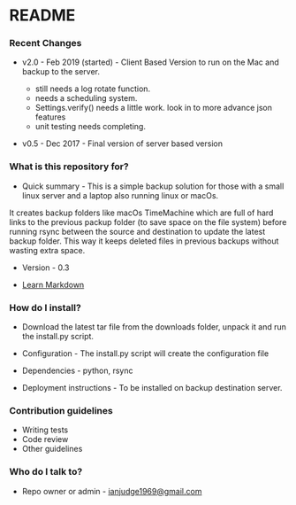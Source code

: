 # README #

### Recent Changes ###

+ v2.0 - Feb 2019 (started) - Client Based Version to run on the Mac and backup to the server.
    * still needs a log rotate function.
    * needs a scheduling system.
    * Settings.verify() needs a little work. look in to more advance json features
    * unit testing needs completing.
 
+ v0.5 - Dec 2017 - Final version of server based version
 
### What is this repository for? ###

* Quick summary - This is a simple backup solution for those with a small linux server and a laptop also running linux or macOs.

It creates backup folders like macOs TimeMachine which are full of hard links to the previous packup folder (to save space on 
the file system) before running rsync between the source and destination to update the latest backup folder.  This way it keeps
deleted files in previous backups without wasting extra space.

* Version - 0.3

* [Learn Markdown](https://bitbucket.org/tutorials/markdowndemo)

### How do I install? ###

* Download the latest tar file from the downloads folder, unpack it and run the install.py script.

* Configuration - The install.py script will create the configuration file

* Dependencies - python, rsync

* Deployment instructions - To be installed on backup destination server.

### Contribution guidelines ###

* Writing tests
* Code review
* Other guidelines

### Who do I talk to? ###

* Repo owner or admin - ianjudge1969@gmail.com
